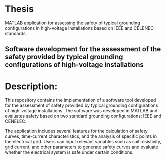 # Thesis
MATLAB application for assessing the safety of typical grounding configurations in high-voltage installations based on IEEE and CELENEC standards.

## Software development for the assessment of the safety provided by typical grounding configurations of high-voltage installations

# Description:
This repository contains the implementation of a software tool developed for the assessment of safety provided by typical grounding configurations of high-voltage installations. The software was developed in MATLAB and evaluates safety based on two standard grounding configurations: IEEE and CENELEC.

The application includes several features for the calculation of safety curves, time-current characteristics, and the analysis of specific points in the electrical grid. Users can input relevant variables such as soil resistivity, grid current, and other parameters to generate safety curves and evaluate whether the electrical system is safe under certain conditions.

